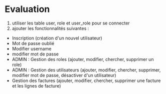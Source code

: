 # Evaluation

1. utiliser les table user, role et user_role pour se connecter 
2. ajouter les fonctionnalités suivantes :

  - Inscription (création d'un nouvel utilisateur)
  - Mot de passe oublié
  - Modifier username
  - modifier mot de passe
  - ADMIN : Gestion des roles (ajouter, modifier, chercher, supprimer un role)
  - ADMIN : Gestion des utilisateurs (ajouter, modifier, chercher, supprimer, modifier mot de passe, désactiver d'un utilisateur)
  - Gestion des factures (ajouter, modifier, chercher, supprimer une facture et les lignes de facture)